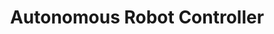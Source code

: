 ---
title: Autonomous Robot Controller
image: car.png
tags:
  - Python
  - Gazebo
  - ROS
  - Tensorflow
color: D5E1FF
titleColor: 93b2ff
description: A web application that generates Spotify playlists using OpenCV and the Spotify API with Python.
year: 2021
---